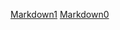 <!-- [Markdown0](www.google.com) -->
[Markdown1](https://es.wikipedia.org/wiki/Markdown)
[Markdown0](http://www.google.com)
